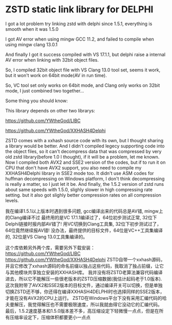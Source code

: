 # ZSTD static link library for DELPHI

I got a lot problem try linking zstd with delphi since 1.5.1, everything is smooth when it was 1.5.0

I got AV error when using mingw GCC 11.2, and failed to compile when using mingw clang 13.0.1

And finally I got it success compiled with VS 17.1.1, but delphi raise a internal AV error when linking with 32bit object files.

So, I compiled 32bit object file with VS Clang 13.0 tool set, seems it work, but it won't work on 64bit mode(AV in run time).

So, VC tool set only works on 64bit mode, and Clang only works on 32bit mode, I just combined two together...


Some thing you should know:

This library depends on other two librarys:

https://github.com/YWtheGod/LIBC

https://github.com/YWtheGod/XXHASH4Delphi

ZSTD comes with a xxhash source code with its own, but I thought sharing a library would be better.
And I didn't compiled legecy supporting code into the object files, so it can't decompress data that was compressed by very old zstd library(before 1.0 I thought), if it will be a problem, let me known.
Now I compiled both AVX2 and SSE2 version of the codes, but if to run it on CPU that don't have AVX2 support, you also need to compile my XXHASH4Delphi library in SSE2 mode too.
It didn't use ASM codes for huffman decompressing on Windows platform, I don't think decompressing is really a matter, so I just let it be.
And finally, the 1.5.2 version of zstd runs about same speeds with 1.5.0, slighly slower in high compressing rate setting. but it also got slighly better compression rates on all compression levels.

我在编译1.5.1以上版本时遇到很多问题, gcc编译出来的代码总是AV错, mingw上的Clang编译不过
最终用的是VC 17.1.1编译过了，64位初步测试正常, 32位下Delphi链接时报内部AV错了!
用VC切换到Clang工具集, 32位下初步测试过了，64位竟然继续报AV错!
没办法，最终提供的目标文件，64位是VC++工具集编译的, 32位是VS Clang 13.0工具集编译的。

这个库依赖另外两个库，需要另外下载安装：
https://github.com/YWtheGod/LIBC
https://github.com/YWtheGod/XXHASH4Delphi
ZSTD自带一个xxhash源码，并且它修改了xxhash源码的命名前缀以独占这些代码，我取消了独占前缀，让它与其他模块共享独立安装的XXHASH库。
我并没有将ZSTD老算法兼容代码编译进去，所以它不能解压一些很老版本的ZSTD压缩数据(我估计起码老于1.0版本).
这次我附带了AVX2和SSE2版本的目标文件，通过编译开关可以切换，但是单独切换ZSTD还不够，你还得在编译XXHASH4DELPHI时也选择同样的SSE2版本，才能在没有AVX2的CPU上运行。
ZSTD在Windows平台下没有采用汇编代码的哈夫曼解压，我觉得解压也不需要极限速度，所以我就由得它没动它的汇编代码。
最后，1.5.2速度基本和1.5.0版本差不多，高压缩设定下轻微慢一点点，但是在所有压缩率设定下，压缩体积都要更小一点点

